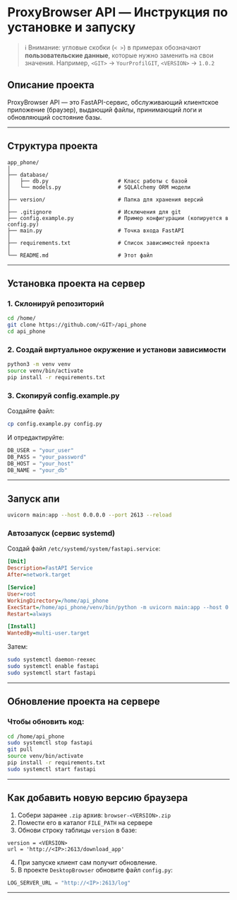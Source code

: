 # ProxyBrowser API — Инструкция по установке и запуску

> ℹ️ Внимание: угловые скобки (`< >`) в примерах обозначают **пользовательские данные**, которые нужно заменить на свои значения.
> Например, `<GIT>` → `YourProfilGIT`, `<VERSION>` → `1.0.2`

## Описание проекта
ProxyBrowser API — это FastAPI-сервис, обслуживающий клиентское приложение (браузер), выдающий файлы, принимающий логи и обновляющий состояние базы.

---

## Структура проекта

```
app_phone/
│   
├── database/
│   ├── db.py                      # Класс работы с базой
│   └── models.py                  # SQLAlchemy ORM модели
│  
├── version/                       # Папка для хранения версий
│  
├── .gitignore                     # Исключения для git
├── config.example.py              # Пример конфигурации (копируется в config.py)
├── main.py                        # Точка входа FastAPI
│   
├── requirements.txt               # Список зависимостей проекта
│   
└── README.md                      # Этот файл
```

---

## Установка проекта на сервер

### 1. Склонируй репозиторий
```bash
cd /home/
git clone https://github.com/<GIT>/api_phone
cd api_phone
```

### 2. Создай виртуальное окружение и установи зависимости
```bash
python3 -m venv venv
source venv/bin/activate
pip install -r requirements.txt
```

### 3. Скопируй config.example.py

Создайте файл:

```bash
cp config.example.py config.py
```

И отредактируйте:

```python
DB_USER = "your_user"
DB_PASS = "your_password"
DB_HOST = "your_host"
DB_NAME = "your_db"
```

---

## Запуск апи
```bash
uvicorn main:app --host 0.0.0.0 --port 2613 --reload
```

### Автозапуск (сервис systemd)
Создай файл `/etc/systemd/system/fastapi.service`:

```ini
[Unit]
Description=FastAPI Service
After=network.target

[Service]
User=root
WorkingDirectory=/home/api_phone
ExecStart=/home/api_phone/venv/bin/python -m uvicorn main:app --host 0.0.0.0 --port 2613
Restart=always

[Install]
WantedBy=multi-user.target
```

Затем:
```bash
sudo systemctl daemon-reexec
sudo systemctl enable fastapi
sudo systemctl start fastapi
```

---

## Обновление проекта на сервере

### Чтобы обновить код:
```bash
cd /home/api_phone
sudo systemctl stop fastapi
git pull
source venv/bin/activate
pip install -r requirements.txt
sudo systemctl start fastapi
```

---

## Как добавить новую версию браузера

1. Собери заранее `.zip` архив: `browser-<VERSION>.zip`
2. Помести его в каталог `FILE_PATH` на сервере
3. Обнови строку таблицы `version` в базе:
```
version = <VERSION>
url = 'http://<IP>:2613/download_app'
```
4. При запуске клиент сам получит обновление.
5. В проекте `DesktopBrowser` обновите файл `config.py`:
```python
LOG_SERVER_URL = "http://<IP>:2613/log"
```

---
